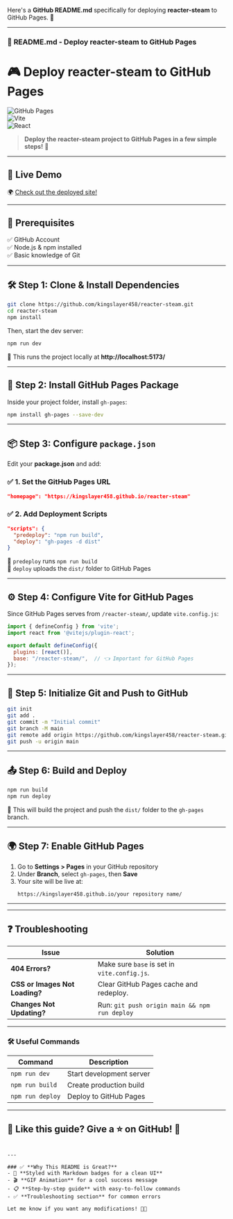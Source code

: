 Here's a **GitHub README.md** specifically for deploying **reacter-steam** to GitHub Pages. 🚀  

---

### 📜 **README.md - Deploy reacter-steam to GitHub Pages**  


# 🎮 Deploy reacter-steam to GitHub Pages  

![GitHub Pages](https://img.shields.io/badge/GitHub-Pages-blue?style=for-the-badge&logo=github)  
![Vite](https://img.shields.io/badge/Vite-%235946E9?style=for-the-badge&logo=vite&logoColor=white)  
![React](https://img.shields.io/badge/React-%2361DAFB?style=for-the-badge&logo=react&logoColor=black)  

> **Deploy the reacter-steam project to GitHub Pages in a few simple steps!** 🚀  

---

## 🎯 **Live Demo**
🌍 [Check out the deployed site!](https://kingslayer458.github.io/reacter-steam/)  

---

## 📌 **Prerequisites**
✅ GitHub Account  
✅ Node.js & npm installed  
✅ Basic knowledge of Git  

---

## 🛠️ **Step 1: Clone & Install Dependencies**
```sh
git clone https://github.com/kingslayer458/reacter-steam.git
cd reacter-steam
npm install
```
Then, start the dev server:
```sh
npm run dev
```
🔹 This runs the project locally at **http://localhost:5173/**  

---

## 🔧 **Step 2: Install GitHub Pages Package**
Inside your project folder, install `gh-pages`:
```sh
npm install gh-pages --save-dev
```

---

## 📦 **Step 3: Configure `package.json`**
Edit your **package.json** and add:  

### ✅ **1. Set the GitHub Pages URL**
```json
"homepage": "https://kingslayer458.github.io/reacter-steam"
```

### ✅ **2. Add Deployment Scripts**
```json
"scripts": {
  "predeploy": "npm run build",
  "deploy": "gh-pages -d dist"
}
```
🔹 `predeploy` runs `npm run build`  
🔹 `deploy` uploads the `dist/` folder to GitHub Pages  

---

## ⚙️ **Step 4: Configure Vite for GitHub Pages**
Since GitHub Pages serves from `/reacter-steam/`, update `vite.config.js`:
```js
import { defineConfig } from 'vite';
import react from '@vitejs/plugin-react';

export default defineConfig({
  plugins: [react()],
  base: "/reacter-steam/",  // 👈 Important for GitHub Pages
});
```

---

## 🔗 **Step 5: Initialize Git and Push to GitHub**
```sh
git init
git add .
git commit -m "Initial commit"
git branch -M main
git remote add origin https://github.com/kingslayer458/reacter-steam.git
git push -u origin main
```

---

## 📤 **Step 6: Build and Deploy**
```sh
npm run build
npm run deploy
```
🎉 This will build the project and push the `dist/` folder to the `gh-pages` branch.  

---

## 🌍 **Step 7: Enable GitHub Pages**
1. Go to **Settings > Pages** in your GitHub repository  
2. Under **Branch**, select `gh-pages`, then **Save**  
3. Your site will be live at:  
   ```
   https://kingslayer458.github.io/your repository name/
   ```

---

---

## ❓ **Troubleshooting**
| Issue | Solution |
|--------|---------|
| **404 Errors?** | Make sure `base` is set in `vite.config.js`. |
| **CSS or Images Not Loading?** | Clear GitHub Pages cache and redeploy. |
| **Changes Not Updating?** | Run: `git push origin main && npm run deploy` |

---

### 🛠 **Useful Commands**
| Command | Description |
|---------|-------------|
| `npm run dev` | Start development server |
| `npm run build` | Create production build |
| `npm run deploy` | Deploy to GitHub Pages |

---

## 📌 **Like this guide? Give a ⭐ on GitHub!** 🌟  
```

---

### ✅ **Why This README is Great?**
- 🎨 **Styled with Markdown badges for a clean UI**
- 🎬 **GIF Animation** for a cool success message  
- 📋 **Step-by-step guide** with easy-to-follow commands  
- ✅ **Troubleshooting section** for common errors  

Let me know if you want any modifications! 🚀🔥

